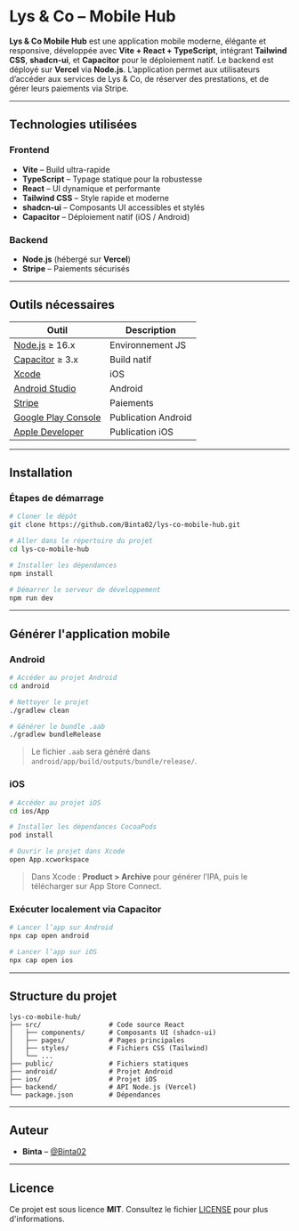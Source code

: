 # Lys & Co – Mobile Hub

**Lys & Co Mobile Hub** est une application mobile moderne, élégante et responsive, développée avec **Vite + React + TypeScript**, intégrant **Tailwind CSS**, **shadcn-ui**, et **Capacitor** pour le déploiement natif. Le backend est déployé sur **Vercel** via **Node.js**. L’application permet aux utilisateurs d’accéder aux services de Lys & Co, de réserver des prestations, et de gérer leurs paiements via Stripe.

---

## Technologies utilisées

### Frontend

- **Vite** – Build ultra-rapide
- **TypeScript** – Typage statique pour la robustesse
- **React** – UI dynamique et performante
- **Tailwind CSS** – Style rapide et moderne
- **shadcn-ui** – Composants UI accessibles et stylés
- **Capacitor** – Déploiement natif (iOS / Android)

### Backend

- **Node.js** (hébergé sur **Vercel**)
- **Stripe** – Paiements sécurisés

---

## Outils nécessaires

| Outil                                                           | Description         |
| --------------------------------------------------------------- | ------------------- |
| [Node.js](https://nodejs.org/) ≥ 16.x                           | Environnement JS    |
| [Capacitor](https://capacitorjs.com/docs/getting-started) ≥ 3.x | Build natif         |
| [Xcode](https://developer.apple.com/xcode/)                     | iOS                 |
| [Android Studio](https://developer.android.com/studio)          | Android             |
| [Stripe](https://stripe.com/docs)                               | Paiements           |
| [Google Play Console](https://play.google.com/console)          | Publication Android |
| [Apple Developer](https://developer.apple.com/)                 | Publication iOS     |

---

## Installation

### Étapes de démarrage

```bash
# Cloner le dépôt
git clone https://github.com/Binta02/lys-co-mobile-hub.git

# Aller dans le répertoire du projet
cd lys-co-mobile-hub

# Installer les dépendances
npm install

# Démarrer le serveur de développement
npm run dev
```

---

## Générer l'application mobile

### Android

```bash
# Accéder au projet Android
cd android

# Nettoyer le projet
./gradlew clean

# Générer le bundle .aab
./gradlew bundleRelease
```

> Le fichier `.aab` sera généré dans `android/app/build/outputs/bundle/release/`.

### iOS

```bash
# Accéder au projet iOS
cd ios/App

# Installer les dépendances CocoaPods
pod install

# Ouvrir le projet dans Xcode
open App.xcworkspace
```

> Dans Xcode : **Product > Archive** pour générer l’IPA, puis le télécharger sur App Store Connect.

### Exécuter localement via Capacitor

```bash
# Lancer l’app sur Android
npx cap open android

# Lancer l’app sur iOS
npx cap open ios
```

---

## Structure du projet

```
lys-co-mobile-hub/
├── src/                 # Code source React
│   ├── components/      # Composants UI (shadcn-ui)
│   ├── pages/           # Pages principales
│   ├── styles/          # Fichiers CSS (Tailwind)
│   └── ...
├── public/              # Fichiers statiques
├── android/             # Projet Android
├── ios/                 # Projet iOS
├── backend/             # API Node.js (Vercel)
└── package.json         # Dépendances
```

---

## Auteur

- **Binta** – [@Binta02](https://github.com/Binta02)

---

## Licence

Ce projet est sous licence **MIT**. Consultez le fichier [LICENSE](LICENSE) pour plus d'informations.

